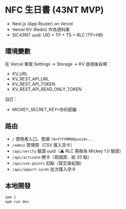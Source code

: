 # NFC 生日書 (43NT MVP)

- Next.js (App Router) on Vercel
- Vercel KV (Redis) 作為資料庫
- SIC43NT uuid: UID + TP + TS + RLC (TP=HB)

## 環境變數
在 Vercel 專案 Settings → Storage → KV 啟用後自帶：
- KV_URL
- KV_REST_API_URL
- KV_REST_API_TOKEN
- KV_REST_API_READ_ONLY_TOKEN

自訂：
- MICKEY_SECRET_KEY=你的密鑰

## 路由
- `/` 使用者入口，會讀 `?d=YYYYMMDD&uuid=...`
- `/admin` 管理頁（CSV 匯入空卡）
- `/api/verify` 驗證 uuid（⚠️ RLC 需換為 Mickey 1.0 驗證）
- `/api/activate` 開卡（寫個資、給 20 點）
- `/api/use-points` 扣點（寫交易紀錄）
- `/api/import-cards` 批次匯入空卡

## 本地開發
```bash
npm i
npm run dev
